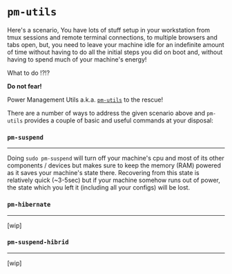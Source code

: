 # `pm-utils`

Here's a scenario, You have lots of stuff setup in your workstation from tmux sessions and remote terminal connections, to multiple browsers and tabs open, but, you need to leave your machine idle for an indefinite amount of time without having to do all the initial steps you did on boot and, without having to spend much of your machine's energy!

What to do !?!?

**Do not fear!**

Power Management Utils a.k.a. [`pm-utils`](https://wiki.archlinux.org/index.php/pm-utils) to the rescue!

There are a number of ways to address the given scenario above and `pm-utils` provides a couple of basic and useful commands at your disposal:


### `pm-suspend`
---
Doing `sudo pm-suspend` will turn off your machine's cpu and most of its other components / devices but makes sure to keep the memory (RAM) powered as it saves your machine's state there. Recovering from this state is relatively quick (~3-5sec) but if your machine somehow runs out of power, the state which you left it (including all your configs) will be lost.

### `pm-hibernate`
---
[wip]

### `pm-suspend-hibrid`
---
[wip]

